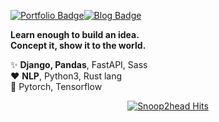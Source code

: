 [![Portfolio Badge](http://img.shields.io/badge/Portfolio-black?style=flat-square&logo=github&link=https://github.com/snoop2head/portfolio/blob/master/README.md)](https://github.com/snoop2head/portfolio/blob/master/README.md)[![Blog Badge](http://img.shields.io/badge/DevBlog-blueviolet?style=flat-square&logo=gatsby&link=https://noopy.dev/)](https://noopy.dev/)

**Learn enough to build an idea.**<br>**Concept it, show it to the world.**

✨ **Django, Pandas**, FastAPI, Sass<br>
♥️ **NLP**, Python3, Rust lang<br>
🔭 Pytorch, Tensorflow

<!--- Logo Source: https://simpleicons.org/ -->
<!--- Badge Syntax: https://shields.io/ -->

<div align=center>

[![Snoop2head Hits](https://hits.seeyoufarm.com/api/count/incr/badge.svg?url=https://github.com/snoop2head)](https://hits.seeyoufarm.com)

</div>

